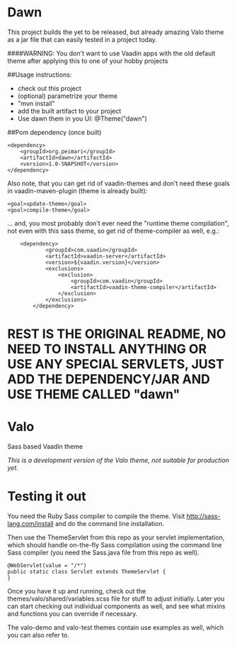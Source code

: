 # Dawn

This project builds the yet to be released, but already amazing Valo theme as a jar file that can easily tested in a project today. 

####WARNING: You don't want to use Vaadin apps with the old default theme after applying this to one of your hobby projects

##Usage instructions:

 * check out this project
 * (optional) parametrize your theme
 * "mvn install"
 * add the built artifact to your project
 * Use dawn them in you UI: @Theme("dawn")

##Pom dependency (once built)

```
<dependency>
    <groupId>org.peimari</groupId>
    <artifactId>dawn</artifactId>
    <version>1.0-SNAPSHOT</version>
</dependency>
```

Also note, that you can get rid of vaadin-themes and don't need these goals in vaadin-maven-plugin (theme is already built):
```
<goal>update-theme</goal>
<goal>compile-theme</goal>
```

... and, you most probably don't ever need the "runtime theme compilation", not even with this sass theme, so get rid of theme-compiler as well, e.g.:

```
    <dependency>
            <groupId>com.vaadin</groupId>
            <artifactId>vaadin-server</artifactId>
            <version>${vaadin.version}</version>
            <exclusions>
                <exclusion>
                    <groupId>com.vaadin</groupId>
                    <artifactId>vaadin-theme-compiler</artifactId>
                </exclusion>
            </exclusions>
        </dependency>
```

# REST IS THE ORIGINAL README, NO NEED TO INSTALL ANYTHING OR USE ANY SPECIAL SERVLETS, JUST ADD THE DEPENDENCY/JAR AND USE THEME CALLED "dawn"
# ##########


Valo
====

Sass based Vaadin theme


*This is a development version of the Valo theme, not suitable for production yet.*


Testing it out
====

You need the Ruby Sass compiler to compile the theme. Visit http://sass-lang.com/install and do the command line installation.

Then use the ThemeServlet from this repo as your servlet implementation, which should handle on-the-fly Sass compilation using the command line Sass compiler (you need the Sass.java file from this repo as well).

    @WebServlet(value = "/*")
    public static class Servlet extends ThemeServlet {
    }


Once you have it up and running, check out the themes/valo/shared/variables.scss file for stuff to adjust initially. Later you can start checking out individual components as well, and see what mixins and functions you can override if necessary.

The valo-demo and valo-test themes contain use examples as well, which you can also refer to.

